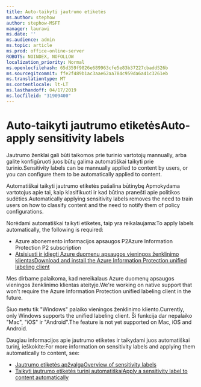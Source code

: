 ```yaml
---
title: Auto-taikyti jautrumo etiketės
ms.author: stephow
author: stephow-MSFT
manager: laurawi
ms.date: ''
ms.audience: admin
ms.topic: article
ms.prod: office-online-server
ROBOTS: NOINDEX, NOFOLLOW
localization_priority: Normal
ms.openlocfilehash: 65d359f9826e689963cfe5e83b37227cbadd526b
ms.sourcegitcommit: ffe2f489b1ac3aae62aa784c959da6a41c3261eb
ms.translationtype: MT
ms.contentlocale: lt-LT
ms.lasthandoff: 04/17/2019
ms.locfileid: "31909400"
---
```

# <a name="auto-apply-sensitivity-labels"></a><span data-ttu-id="bc9b0-102">Auto-taikyti jautrumo etiketės</span><span class="sxs-lookup"><span data-stu-id="bc9b0-102">Auto-apply sensitivity labels</span></span>

<span data-ttu-id="bc9b0-103">Jautrumo ženklai gali būti taikomos prie turinio vartotojų mannually, arba galite konfigūruoti juos būtų galima automatiškai taikyti prie turinio.</span><span class="sxs-lookup"><span data-stu-id="bc9b0-103">Sensitivity labels can be mannually applied to content by users, or you can configure them to be automatically applied to content.</span></span>

<span data-ttu-id="bc9b0-104">Automatiškai taikyti jautrumo etiketės pašalina būtinybę Apmokydama vartotojus apie tai, kaip klasifikuoti ir kad būtina pranešti apie politikos sudėties.</span><span class="sxs-lookup"><span data-stu-id="bc9b0-104">Automatically applying sensitivity labels removes the need to train users on how to classify content and the need to notify them of policy configurations.</span></span>

<span data-ttu-id="bc9b0-105">Norėdami automatiškai taikyti etiketes, taip yra reikalaujama:</span><span class="sxs-lookup"><span data-stu-id="bc9b0-105">To apply labels automatically, the following is required:</span></span>

- <span data-ttu-id="bc9b0-106">Azure abonemento informacijos apsaugos P2</span><span class="sxs-lookup"><span data-stu-id="bc9b0-106">Azure Information Protection P2 subscription</span></span>
- [<span data-ttu-id="bc9b0-107">Atsisiųsti ir įdiegti Azure duomenų apsaugos vieningos ženklinimo klientas</span><span class="sxs-lookup"><span data-stu-id="bc9b0-107">Download and install the Azure Information Protection unified labeling client</span></span>](https://docs.microsoft.com/en-us/azure/information-protection/rms-client/install-unifiedlabelingclient-app)

<span data-ttu-id="bc9b0-108">Mes dirbame palaikoma, kad nereikalaus Azure duomenų apsaugos vieningos ženklinimo klientas ateityje.</span><span class="sxs-lookup"><span data-stu-id="bc9b0-108">We're working on native support that won't require the Azure Information Protection unified labeling client in the future.</span></span>

<span data-ttu-id="bc9b0-109">Šiuo metu tik "Windows" palaiko vieningos ženklinimo kliento.</span><span class="sxs-lookup"><span data-stu-id="bc9b0-109">Currently, only Windows supports the unified labeling client.</span></span>  <span data-ttu-id="bc9b0-110">Ši funkcija dar nepalaiko "Mac", "iOS" ir "Android".</span><span class="sxs-lookup"><span data-stu-id="bc9b0-110">The feature is not yet supported on Mac, iOS and Android.</span></span>

<span data-ttu-id="bc9b0-111">Daugiau informacijos apie jautrumo etiketes ir taikydami juos automatiškai turinį, ieškokite:</span><span class="sxs-lookup"><span data-stu-id="bc9b0-111">For more information on sensitivity labels and applying them automatically to content,  see:</span></span>

- [<span data-ttu-id="bc9b0-112">Jautrumo etiketės apžvalga</span><span class="sxs-lookup"><span data-stu-id="bc9b0-112">Overview of sensitivity labels</span></span>](https://docs.microsoft.com/en-us/office365/securitycompliance/sensitivity-labels)
- [<span data-ttu-id="bc9b0-113">Taikyti jautrumo etiketės turinį automatiškai</span><span class="sxs-lookup"><span data-stu-id="bc9b0-113">Apply a sensitivity label to content automatically</span></span>](https://docs.microsoft.com/en-us/office365/securitycompliance/apply_sensitivity_label_automatically)
